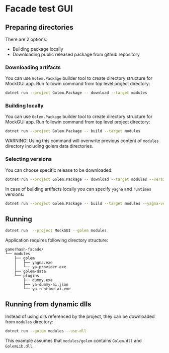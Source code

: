 # Facade test GUI

## Preparing directories

There are 2 options:

- Building package locally
- Downloading public released package from github repository

### Downloading artifacts

You can use `Golem.Package` builder tool to create directory structure for MockGUI app.
Run followin command from top level project directory:

```sh
dotnet run --project Golem.Package -- download --target modules
```

### Building locally

You can use `Golem.Package` builder tool to create directory structure for MockGUI app.
Run followin command from top level project directory:

```sh
dotnet run --project Golem.Package -- build --target modules
```

WARNING! Using this command will overwrite previous content of `modules` directory including
golem data directories.

### Selecting versions

You can choose specific release to be downloaded:

```sh
dotnet run --project Golem.Package -- download --target modules --version pre-rel-v0.1.0-rc5
```

In case of building artifacts locally you can specify `yagna` and `runtimes` versions:

```sh
dotnet run --project Golem.Package -- build --target modules --yagna-version pre-rel-v0.15.0-rc13_gsb_proxy --runtime-version pre-rel-v0.1.0-rc27
```

## Running

```sh
dotnet run  --project MockGUI --golem modules
```

Application requires following directory structure:

```
gamerhash-facade/
└── modules
    ├── golem
    │   ├── yagna.exe
    │   └── ya-provider.exe
    ├── golem-data
    └── plugins
        ├── dummy.exe
        ├── ya-dummy-ai.json
        └── ya-runtime-ai.exe
```

## Running from dynamic dlls

Instead of using dlls referenced by the project, they can be downloaded from `modules` directory:

```sh
dotnet run --golem modules --use-dll
```

This example assumes that `modules/golem` contains `Golem.dll` and `GolemLib.dll`.
